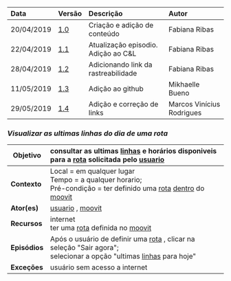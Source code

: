 |Data|Versão|Descrição|Autor|
|:---|:---|:---|:---|
|20/04/2019|[1.0](https://github.com/Andre-Eduardo/2019.1-Requisitos-Moovit/tree/master/cenarios/versao%20cenarios%201.0)|Criação e adição de conteúdo|Fabiana Ribas|
|22/04/2019|[1.1](https://github.com/Andre-Eduardo/2019.1-Requisitos-Moovit/tree/master/cenarios/versao%20cenarios%201.1)|Atualização episodio. Adição ao C&L|Fabiana Ribas|
|28/04/2019|[1.2](https://github.com/Andre-Eduardo/2019.1-Requisitos-Moovit/tree/master/cenarios/versao%20cenarios%201.2)|Adicionando link da rastreabilidade|Fabiana Ribas|
|11/05/2019|[1.3](https://github.com/Andre-Eduardo/2019.1-Requisitos-Moovit/tree/master/cenarios/versao%20cenarios%201.3)|Adição ao github|Mikhaelle Bueno|
|29/05/2019|[1.4](https://github.com/Andre-Eduardo/2019.1-Requisitos-Moovit/tree/master/cenarios/versao%20cenarios%201.4)|Adição e correção de links |Marcos Vinícius Rodrigues|

### ***<a name="Visualizar As Ultimas Linhas Do Dia De Uma Rota">Visualizar as ultimas linhas do dia de uma rota</a>***

|**Objetivo**|consultar as ultimas [linhas](https://github.com/Andre-Eduardo/2019.1-Requisitos-Moovit/wiki/L30---linhas) e horários disponiveis para a [rota](https://github.com/Andre-Eduardo/2019.1-Requisitos-Moovit/wiki/L58---rota) solicitada pelo [usuario](https://github.com/Andre-Eduardo/2019.1-Requisitos-Moovit/wiki/L65-Usu%C3%A1rio) |
|--|:--|
|**Contexto**|Local = em qualquer lugar<br>Tempo = a qualquer horario;<br>Pré-condição =  ter definido uma [rota](https://github.com/Andre-Eduardo/2019.1-Requisitos-Moovit/wiki/L58---rota) [dentro](https://github.com/Andre-Eduardo/2019.1-Requisitos-Moovit/wiki/L01---a-bordo) do [moovit](https://github.com/Andre-Eduardo/2019.1-Requisitos-Moovit/wiki/L38---moovit) |
|**Ator(es)**|[usuario](https://github.com/Andre-Eduardo/2019.1-Requisitos-Moovit/wiki/L65-Usu%C3%A1rio) , [moovit](https://github.com/Andre-Eduardo/2019.1-Requisitos-Moovit/wiki/L38---moovit) |
|**Recursos**|internet<br>ter uma [rota](https://github.com/Andre-Eduardo/2019.1-Requisitos-Moovit/wiki/L58---rota) definida no [moovit](https://github.com/Andre-Eduardo/2019.1-Requisitos-Moovit/wiki/L38---moovit) |
|**Episódios**|Após o usuário de definir uma [rota](https://github.com/Andre-Eduardo/2019.1-Requisitos-Moovit/wiki/L58---rota) , clicar na seleção "Sair agora";<br>selecionar a opção "ultimas [linhas](https://github.com/Andre-Eduardo/2019.1-Requisitos-Moovit/wiki/L30---linhas) para hoje" |
|**Exceções**|usuário sem acesso a internet|
<br><br>